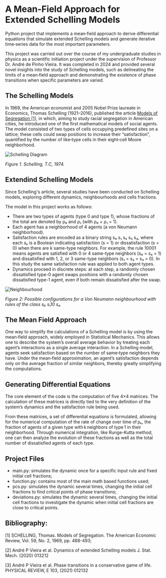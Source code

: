 # A Mean-Field Approach for Extended Schelling Models
Python project that implements a mean‑field approach to derive differential equations that simulate extended Schelling models and generate iterative time‑series data for the most important parameters.

This project was carried out over the course of my undergraduate studies in physics as a scientific initiation project under the supervision of Professor Dr. André de Pinho Vieira. It was completed in 2024 and provided several novel insights into the study of Schelling models, such as delineating the limits of a mean‑field approach and demonstrating the existence of phase transitions when specific parameters are varied.

## The Schelling Models

In 1969, the American economist and 2005 Nobel Prize laureate in Economics, Thomas Schelling (1921–2016), published the article [Models of Segregation [1]](https://www.jstor.org/stable/1823701), in which, aiming to study racial segregation in American cities, he introduced one of the first mathematical models of social agents. The model consisted of two types of cells occupying predefined sites on a lattice; these cells could swap positions to increase their “satisfaction”, quantified by the number of like‑type cells in their eight‑cell Moore neighborhood.

![Schelling Diagram](https://github.com/user-attachments/assets/d559e7cc-6529-4eef-a231-e091b9a848f2)

*Figure 1. Schelling, T.C, 1974.*



## Extendind Schelling Models

Since Schelling's article, several studies have been conducted on Schelling models, exploring different dynamics, neighbourhoods and cells fractions. 

The model in this project works as follows:

- There are two types of agents (type 0 and type 1), whose fractions of the total are denoted by ρ₀ and ρ₁ (with ρ₀ + ρ₁ = 1).
- Each agent has a neighborhood of 4 agents (a von Neumann neighborhood).
- Satisfaction rules are encoded as a binary string s₀ s₁ s₂ s₃ s₄, where each sₖ is a Boolean indicating satisfaction (s = 1) or dissatisfaction (s = 0) when there are k same-type neighbors.
  For example, the rule 10001 means agents are satisfied with 0 or 4 same-type neighbors (s₀ = s₄ = 1) and dissatisfied with 1, 2, or 3 same-type neighbors (s₁ = s₂ = s₃ = 0). In this study the same satisfaction rule was applied to both agent types.
- Dynamics proceed in discrete steps: at each step, a randomly chosen dissatisfied type-0 agent swaps positions with a randomly chosen dissatisfied type-1 agent, even if both remain dissatisfied after the swap.

![Neighbourhood](https://github.com/user-attachments/assets/df4cbf7c-e325-401f-bb6a-6a9bb0781dfa) 

*Figure 2: Possible configurations for a Von Neumann neighbourhood with rules of the class s₀ s₁10 s₄.*


## The Mean Field Approach

One way to simplify the calculations of a Schelling model is by using the mean‑field approach, widely employed in Statistical Mechanics. This allows one to describe the system’s overall average behavior by treating each agent’s interactions as a single average interaction. In a Schelling model, agents seek satisfaction based on the number of same‑type neighbors they have. Under the mean‑field approximation, an agent’s satisfaction depends only on the average fraction of similar neighbors, thereby greatly simplifying the computations.

## Generating Differential Equations

The core element of the code is the computation of five 4×4 matrices. The calculation of these matrices is directly tied to the very definition of the system’s dynamics and the satisfaction rule being used. 

From these matrices, a set of differential equations is formulated, allowing for the numerical computation of the rate of change over time of ρₖ, the fraction of agents of a given type with k neighbors of type 1 in their neighborhood. Through numerical integration, like Runge-Kutta method, one can then analyze the evolution of these fractions as well as the total number of dissatisfied agents of each type.


## Project Files

- main.py: simulates the dynamic once for a specific input rule and fixed initial cell fractions;
- function.py: contains most of the main math based functions used;
- pcs.py: simulates the dynamic several times, changing the initial cell fractions to find critical points of phase transitions;
- deviations.py: simulates the dynamic several times, changing the initial cell fractions to investigate the dynamic when initial cell fractions are close to critical points.


## Bibliography:

[1] SCHELLING, Thomas. Models of Segregation. The American Economic
Review, Vol. 59, No. 2, 1969, pp. 488-493;

[2] André P Vieira et al. Dynamics of extended Schelling models J. Stat. Mech.
(2020) 013212

[3] André P Vieira et al. Phase transitions in a conservative game of life. PHYSICAL
REVIEW, E 103, (2021) 012132






